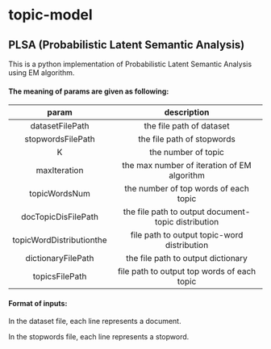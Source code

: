 # topic-model
## PLSA (Probabilistic Latent Semantic Analysis)
This is a python implementation of Probabilistic Latent Semantic Analysis using EM algorithm.

#### The meaning of params are given as following:

| param	|description 
| :-------------: |:------------------:| 
| datasetFilePath	|the file path of dataset
| stopwordsFilePath|	the file path of stopwords
| K	|the number of topic|
| maxIteration	|the max number of iteration of EM algorithm
| topicWordsNum|	the number of top words of each topic
| docTopicDisFilePath	|the file path to output document-topic distribution
| topicWordDistributionthe |file path to output topic-word distribution
| dictionaryFilePath	|the file path to output dictionary
| topicsFilePath |file path to output top words of each topic

#### Format of inputs:
In the dataset file, each line represents a document.

In the stopwords file, each line represents a stopword.
